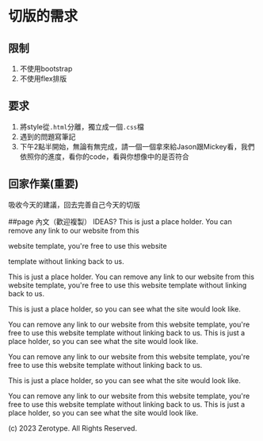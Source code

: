 # 切版的需求

## 限制
1. 不使用bootstrap
2. 不使用flex排版

## 要求
1. 將style從`.html`分離，獨立成一個`.css`檔
2. 遇到的問題寫筆記
3. 下午2點半開始，無論有無完成，請一個一個拿來給Jason跟Mickey看，我們依照你的進度，看你的code，看與你想像中的是否符合

## 回家作業(重要)
吸收今天的建議，回去完善自己今天的切版

##page 內文（歡迎複製）
IDEAS?
This is just a place holder.
You can remove any link to our website from this

website template, you're free to use this website

template without linking back to us.



This is just a place holder.
You can remove any link to our website from this website template, you're free to use this website template without linking back to us.

This is just a place holder, so you can see what the site would look like.

You can remove any link to our website from this website template, you're free to use this website template without linking back to us. This is just a place holder, so you can see what the site would look like.

You can remove any link to our website from this website template, you're free to use this website template without linking back to us.

This is just a place holder, so you can see what the site would look like.

You can remove any link to our website from this website template, you're free to use this website template without linking back to us. This is just a place holder, so you can see what the site would look like.



(c) 2023 Zerotype. All Rights Reserved.
